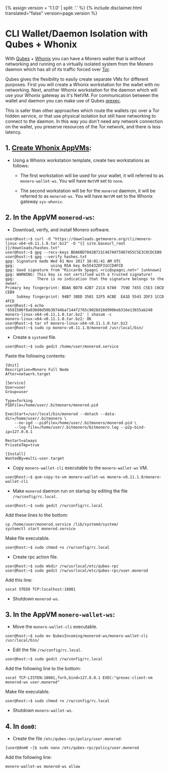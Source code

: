 {% assign version = '1.1.0' | split: '.' %}
{% include disclaimer.html translated="false" version=page.version %}
# CLI Wallet/Daemon Isolation with Qubes + Whonix

With [Qubes](https://qubes-os.org) + [Whonix](https://whonix.org) you can have a Monero wallet that is without networking and running on a virtually isolated system from the Monero daemon which has all of its traffic forced over [Tor](https://torproject.org).

Qubes gives the flexibility to easily create separate VMs for different purposes. First you will create a Whonix workstation for the wallet with no networking. Next, another Whonix workstation for the daemon which will use your Whonix gateway as it's NetVM. For communication between the wallet and daemon you can make use of Qubes [qrexec](https://www.qubes-os.org/doc/qrexec3/).

This is safer than other approaches which route the wallets rpc over a Tor hidden service, or that use physical isolation but still have networking to connect to the daemon. In this way you don't need any network connection on the wallet, you preserve resources of the Tor network, and there is less latency.


## 1. [Create Whonix AppVMs](https://www.whonix.org/wiki/Qubes/Install):

+ Using a Whonix workstation template, create two workstations as follows:

  - The first workstation will be used for your wallet, it will referred to as `monero-wallet-ws`. You will have `NetVM` set to `none`.

  - The second workstation will be for the `monerod` daemon, it will be referred to as `monerod-ws`. You will have `NetVM` set to the Whonix gateway `sys-whonix`.

## 2. In the AppVM `monerod-ws`:

+ Download, verify, and install Monero software.

```
user@host:~$ curl -O "https://downloads.getmonero.org/cli/monero-linux-x64-v0.11.1.0.tar.bz2" -O "{{ site.baseurl_root }}/downloads/hashes.txt"
user@host:~$ gpg --recv-keys BDA6BD7042B721C467A9759D7455C5E3C0CDCEB9
user@host:~$ gpg --verify hashes.txt
gpg: Signature made Wed 01 Nov 2017 10:01:41 AM UTC
gpg:                using RSA key 0x55432DF31CCD4FCD
gpg: Good signature from "Riccardo Spagni <ric@spagni.net>" [unknown]
gpg: WARNING: This key is not certified with a trusted signature!
gpg:          There is no indication that the signature belongs to the owner.
Primary key fingerprint: BDA6 BD70 42B7 21C4 67A9  759D 7455 C5E3 C0CD CEB9
     Subkey fingerprint: 94B7 38DD 3501 32F5 ACBE  EA1D 5543 2DF3 1CCD 4FCD
user@host:~$ echo '6581506f8a030d8d50b38744ba7144f2765c9028d18d990beb316e13655ab248  monero-linux-x64-v0.11.1.0.tar.bz2' | shasum -c
monero-linux-x64-v0.11.1.0.tar.bz2: OK
user@host:~$ tar xf monero-linux-x64-v0.11.1.0.tar.bz2
user@host:~$ sudo cp monero-v0.11.1.0/monerod /usr/local/bin/
```
+ Create a `systemd` file.

```
user@host:~$ sudo gedit /home/user/monerod.service
```

Paste the following contents:

```
[Unit]
Description=Monero Full Node
After=network.target

[Service]
User=user
Group=user

Type=forking
PIDFile=/home/user/.bitmonero/monerod.pid

ExecStart=/usr/local/bin/monerod --detach --data-dir=/home/user/.bitmonero \
    --no-igd --pidfile=/home/user/.bitmonero/monerod.pid \
    --log-file=/home/user/.bitmonero/bitmonero.log --p2p-bind-ip=127.0.0.1

Restart=always
PrivateTmp=true

[Install]
WantedBy=multi-user.target
```

+ Copy `monero-wallet-cli` executable to the `monero-wallet-ws` VM.

```
user@host:~$ qvm-copy-to-vm monero-wallet-ws monero-v0.11.1.0/monero-wallet-cli
```

+ Make `monerod` daemon run on startup by editing the file `/rw/config/rc.local`.

```
user@host:~$ sudo gedit /rw/config/rc.local
```

Add these lines to the bottom:

```
cp /home/user/monerod.service /lib/systemd/system/
systemctl start monerod.service
```

Make file executable.

```
user@host:~$ sudo chmod +x /rw/config/rc.local
```

+ Create rpc action file.

```
user@host:~$ sudo mkdir /rw/usrlocal/etc/qubes-rpc
user@host:~$ sudo gedit /rw/usrlocal/etc/qubes-rpc/user.monerod
```

Add this line:

```
socat STDIO TCP:localhost:18081
```

+ Shutdown `monerod-ws`.

## 3. In the AppVM `monero-wallet-ws`:

+ Move the `monero-wallet-cli` executable.

```
user@host:~$ sudo mv QubesIncoming/monerod-ws/monero-wallet-cli /usr/local/bin/
```

+ Edit the file `/rw/config/rc.local`.

```
user@host:~$ sudo gedit /rw/config/rc.local
```

Add the following line to the bottom:

```
socat TCP-LISTEN:18081,fork,bind=127.0.0.1 EXEC:"qrexec-client-vm monerod-ws user.monerod"
```

Make file executable.

```
user@host:~$ sudo chmod +x /rw/config/rc.local
```

+ Shutdown `monero-wallet-ws`.

## 4. In `dom0`:

+ Create the file `/etc/qubes-rpc/policy/user.monerod`:

```
[user@dom0 ~]$ sudo nano /etc/qubes-rpc/policy/user.monerod
```

Add the following line:

```
monero-wallet-ws monerod-ws allow
```
